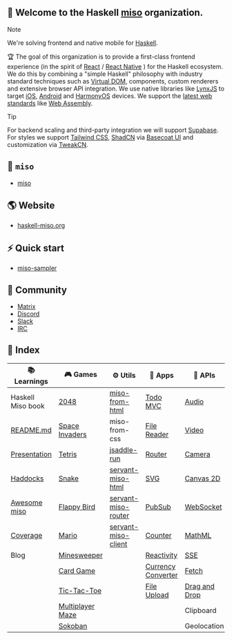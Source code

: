 ## 👋 Welcome to the Haskell [miso](https://github.com/dmjio/miso) organization.

> [!NOTE]
> We're solving frontend and native mobile for [Haskell](https://haskell.org).

🏆 The goal of this organization is to provide a first-class frontend experience (in the spirit of [React](https://react.dev) / [React Native](https://reactnative.dev/) 
) for the Haskell ecosystem. We do this by combining a "simple Haskell" philosophy with industry standard techniques such as [Virtual DOM](https://en.wikipedia.org/wiki/Virtual_DOM), components, custom renderers and extensive browser API integration. We use native libraries like [LynxJS](https://github.com/haskell-miso/miso-lynx) to target [iOS](https://www.apple.com/ios/ios-18/), [Android](https://www.android.com/) and [HarmonyOS](https://device.harmonyos.com/en/) devices. We support the [latest web standards](https://webassembly.org/) like [Web Assembly](https://ghc.gitlab.haskell.org/ghc/doc/users_guide/wasm.html). 

> [!TIP] 
> For backend scaling and third-party integration we will support [Supabase](https://github.com/haskell-miso/miso-supabase). For styles we support [Tailwind CSS](https://tailwindcss.com/), [ShadCN](https://ui.shadcn.com/) via [Basecoat UI](https://basecoatui.com/) and customization via [TweakCN](https://tweakcn.com/).

## 🍜 `miso`

-  [miso](https://github.com/dmjio/miso)

## 🌎 Website 

- [haskell-miso.org](https://haskell-miso.org)

## ⚡ Quick start

-  [miso-sampler](https://github.com/dmjio/miso-sampler)

## 🫶 Community 

- [Matrix](https://matrix.to/#/#haskell-miso:matrix.org) 
- [Discord](https://discord.gg/QVDtfYNSxq)
- [Slack](https://haskell-miso.slack.com/join/shared_invite_confirmed/zt-37vusrcdw-HH6~hY0DGT7MLCjNWZvLDQ#/email-invite/credentials)
- [IRC](https://www.irccloud.com/invite?channel=%23haskell-miso&hostname=irc.libera.chat&port=6697&ssl=1)

## 📑 Index

| 📚 Learnings | 🎮 Games | ⚙️ Utils | 💫 Apps | 🔌 APIs | 📱 Native | 🍔 Full Stack | ⚡ Integrations |
| ----------- | ------- | -------- | ------- | ------- | ------ | ------ | ------ |
| Haskell Miso book| [2048](https://github.com/haskell-miso/miso-2048) |[miso-from-html](https://github.com/haskell-miso/miso-from-html)|[Todo MVC](https://github.com/haskell-miso/miso-todomvc) | [Audio](https://github.com/haskell-miso/miso-audio)|[miso-lynx](https://github.com/haskell-miso/miso-lynx)|[haskell-miso.org](https://github.com/haskell-miso/haskell-miso.org)|[three.js](https://github.com/three-hs/three-miso-example)
| [README.md](https://github.com/dmjio/miso/blob/master/README.md) | [Space Invaders](https://github.com/haskell-miso/miso-invaders) |miso-from-css|[File Reader](https://github.com/haskell-miso/miso-filereader)|[Video](https://github.com/haskell-miso/miso-video)|[miso-lynx Haddocks](https://lynx-haddocks.haskell-miso.org)|[miso-sampler](https://github.com/haskell-miso/miso-sampler)|[AFrame.io](https://github.com/haskell-miso/miso-aframe)
| [Presentation](https://github.com/haskell-miso/miso-presentation) | [Tetris](https://github.com/haskell-miso/miso-flatris) |[jsaddle-run](https://github.com/haskell-miso/jsaddle-run)|[Router](https://github.com/haskell-miso/miso-router)|[Camera](https://github.com/haskell-miso/miso-camera)|[miso-lynx Docs](https://lynxjs.haskell-miso.org)|[miso-isomorphic](https://github.com/FPtje/miso-isomorphic-example)|[Tailwind / ShadCN](https://github.com/haskell-miso/miso-ui)
|[Haddocks](https://haddocks.haskell-miso.org)|[Snake](https://github.com/haskell-miso/miso-snake)|[servant-miso-html](https://github.com/haskell-miso/servant-miso-html)|[SVG](https://github.com/haskell-miso/miso-svg)|[Canvas 2D](https://github.com/haskell-miso/miso-canvas2d)|[Sphynx](https://github.com/dmjio/sphynx)|miso-startup|[Supabase](https://github.com/haskell-miso/supabase-miso)
|[Awesome miso](https://github.com/haskell-miso/awesome-miso)|[Flappy Bird](https://github.com/haskell-miso/miso-plane)|[servant-miso-router](https://github.com/haskell-miso/servant-miso-router)|[PubSub](https://github.com/haskell-miso/miso-pubsub)|[WebSocket](https://github.com/haskell-miso/miso-websocket)|||Google Maps|
|[Coverage](https://coverage.haskell-miso.org)|[Mario](https://github.com/haskell-miso/miso-mario)|[servant-miso-client](https://github.com/haskell-miso/servant-miso-client)|[Counter](https://github.com/haskell-miso/miso-counter)|[MathML](https://github.com/haskell-miso/miso-mathml)|||D3.js|
|Blog|[Minesweeper](https://github.com/haskell-miso/miso-minesweeper)||[Reactivity](https://github.com/haskell-miso/miso-reactive)|[SSE](https://github.com/haskell-miso/miso-sse)|||XYFlow|
||[Card Game](https://github.com/smelc/miso-darkcraw)||[Currency Converter](https://functora.github.io/apps/currency-converter)|[Fetch](https://github.com/haskell-miso/miso-fetch)|||
||[Tic-Tac-Toe](https://github.com/haskell-miso/tic-tac-miso)||[File Upload](https://github.com/haskell-miso/miso-fileupload)|[Drag and Drop](https://github.com/haskell-miso/miso-drag-and-drop)||||
||[Multiplayer Maze](https://github.com/juliendehos/miso-maze-iso)|||Clipboard||
||[Sokoban](https://juliendehos.github.io/misokoban/)|||Geolocation||
